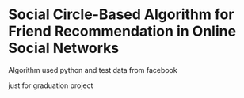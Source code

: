 Social Circle-Based Algorithm for Friend Recommendation in Online Social Networks
===============

Algorithm used python and test data from facebook

just for graduation project

